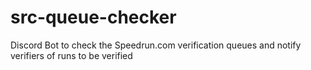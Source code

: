 # src-queue-checker
Discord Bot to check the Speedrun.com verification queues and notify verifiers of runs to be verified
